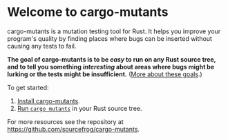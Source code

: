 # Welcome to cargo-mutants

cargo-mutants is a mutation testing tool for Rust. It helps you improve your
program's quality by finding places where bugs can be inserted without
causing any tests to fail.

**The goal of cargo-mutants is to be _easy_ to run on any Rust source tree, and
to tell you something _interesting_ about areas where bugs might be lurking or
the tests might be insufficient.** ([More about these goals](goals.md).)

To get started:

1. [Install cargo-mutants](installation.md).
2. [Run `cargo mutants`](getting-started.md) in your Rust source tree.

For more resources see the repository at
<https://github.com/sourcefrog/cargo-mutants>.
